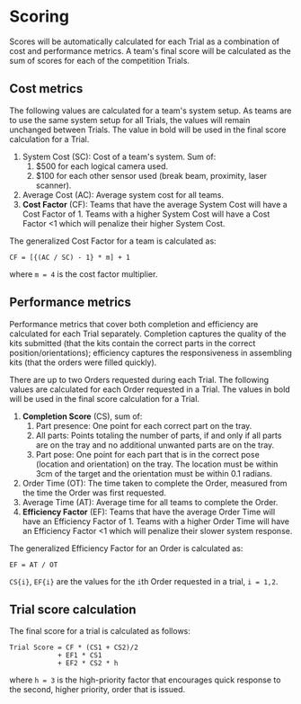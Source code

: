 # Scoring

Scores will be automatically calculated for each Trial as a combination of cost and performance metrics. A team's final score will be calculated as the sum of scores for each of the competition Trials.


## Cost metrics

The following values are calculated for a team's system setup.
As teams are to use the same system setup for all Trials, the values will remain unchanged between Trials.
The value in bold will be used in the final score calculation for a Trial.

1. System Cost (SC): Cost of a team's system. Sum of:
    1. $500 for each logical camera used.
    1. $100 for each other sensor used (break beam, proximity, laser scanner).
1. Average Cost (AC): Average system cost for all teams.
1. **Cost Factor** (CF): Teams that have the average System Cost will have a Cost Factor of 1. Teams with a higher System Cost will have a Cost Factor <1 which will penalize their higher System Cost.

The generalized Cost Factor for a team is calculated as:

```
CF = [{(AC / SC) - 1} * m] + 1
```

where `m = 4` is the cost factor multiplier.

## Performance metrics

Performance metrics that cover both completion and efficiency are calculated for each Trial separately.
Completion captures the quality of the kits submitted (that the kits contain the correct parts in the correct position/orientations); efficiency captures the responsiveness in assembling kits (that the orders were filled quickly).

There are up to two Orders requested during each Trial.
The following values are calculated for each Order requested in a Trial.
The values in bold will be used in the final score calculation for a Trial.

1. **Completion Score** (CS), sum of:
    1. Part presence: One point for each correct part on the tray.
    1. All parts: Points totaling the number of parts, if and only if all parts are on the tray and no additional unwanted parts are on the tray.
    1. Part pose: One point for each part that is in the correct pose (location and orientation) on the tray. The location must be within 3cm of the target and the orientation must be within 0.1 radians.
1. Order Time (OT): The time taken to complete the Order, measured from the time the Order was first requested.
1. Average Time (AT): Average time for all teams to complete the Order.
1. **Efficiency Factor** (EF):  Teams that have the average Order Time will have an Efficiency Factor of 1. Teams with a higher Order Time will have an Efficiency Factor <1 which will penalize their slower system response.

The generalized Efficiency Factor for an Order is calculated as:
```
EF = AT / OT
```

`CS{i}`, `EF{i}` are the values for the `i`th Order requested in a trial, `i = 1,2`.

## Trial score calculation

The final score for a trial is calculated as follows: 
```
Trial Score = CF * (CS1 + CS2)/2
            + EF1 * CS1
            + EF2 * CS2 * h
```

where `h = 3` is the high-priority factor that encourages quick response to the second, higher priority, order that is issued.